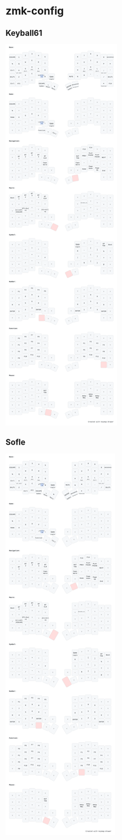 # zmk-config

## Keyball61
![Keymap](assets/keymap-drawer/keyball61.svg)

## Sofle
![Keymap](assets/keymap-drawer/sofle.svg)
